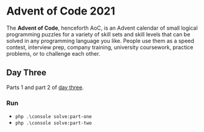 # Advent of Code 2021
The **Advent of Code**, henceforth AoC, is an Advent calendar of small logical programming puzzles for a variety of skill sets and skill levels that can be solved in any programming language you like. People use them as a speed contest, interview prep, company training, university coursework, practice problems, or to challenge each other.

## Day Three
Parts 1 and part 2 of [day three](https://adventofcode.com/2021/day/3).

### Run
- `php .\console solve:part-one`
- `php .\console solve:part-two`